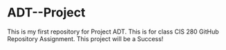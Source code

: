 # ADT--Project
This is my first repository for Project ADT. This is for class CIS 280 GitHub Repository Assignment.
This project will be a Success!
